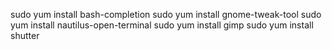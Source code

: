 sudo yum install bash-completion
sudo yum install gnome-tweak-tool
sudo yum install nautilus-open-terminal
sudo yum install gimp
sudo yum install shutter

